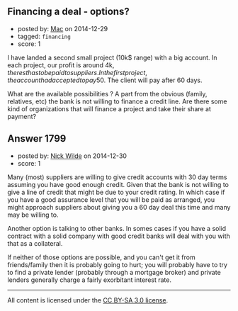 ## Financing a deal - options?

- posted by: [Mac](https://stackexchange.com/users/5547525/mac) on 2014-12-29
- tagged: `financing`
- score: 1

I have landed a second small project (10k$ range) with a big account. In each project, our profit is around 4k$, the rest has to be paid to suppliers. In the first project, the account had accepted to pay 50% advance. The second project, we are on our own and need to finance the 6k$. The client will pay after 60 days.

What are the available possibilities ? A part from the obvious (family, relatives, etc) the bank is not willing to finance a credit line. Are there some kind of organizations that will finance a project and take their share at payment?


## Answer 1799

- posted by: [Nick Wilde](https://stackexchange.com/users/454046/nick-wilde) on 2014-12-30
- score: 1

Many (most) suppliers are willing to give credit accounts with 30 day terms assuming you have good enough credit. Given that the bank is not willing to give a line of credit that might be due to your credit rating. In which case if you have a good assurance level that you will be paid as arranged, you might approach suppliers about giving you a 60 day deal this time and many may be willing to. 

Another option is talking to other banks. In somes cases if you have a solid contract with a solid company with good credit banks will deal with you with that as a collateral.

If neither of those options are possible, and you can't get it from friends/family then it is probably going to hurt; you will probably have to try to find a private lender (probably through a mortgage broker) and private lenders generally charge a fairly exorbitant interest rate.



---

All content is licensed under the [CC BY-SA 3.0 license](https://creativecommons.org/licenses/by-sa/3.0/).
